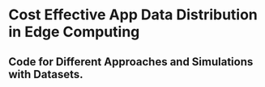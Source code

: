 # Cost Effective App Data Distribution in Edge Computing
## Code for Different Approaches and Simulations with Datasets.
